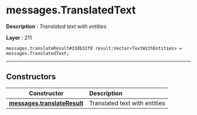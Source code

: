 # messages.TranslatedText

**Description** : *Translated text with entities*

**Layer** : 211

```tl
messages.translateResult#33db32f8 result:Vector<TextWithEntities> = messages.TranslatedText;
```

---

## Constructors

| Constructor | Description |
| :---: | :--- |
| [**messages.translateResult**](constructor/messages.translateResult) | Translated text with entities |